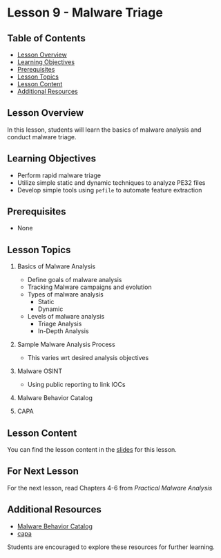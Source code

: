 # Lesson 9 - Malware Triage


## Table of Contents
- [Lesson Overview](#lesson-overview)
- [Learning Objectives](#learning-objectives)
- [Prerequisites](#prerequisites)
- [Lesson Topics](#lesson-topics)
- [Lesson Content](#lesson-content)
- [Additional Resources](#additional-resources)

## Lesson Overview

In this lesson, students will learn the basics of malware analysis and conduct malware triage.

## Learning Objectives

- Perform rapid malware triage
- Utilize simple static and dynamic techniques to analyze PE32 files
- Develop simple tools using `pefile` to automate feature extraction

## Prerequisites

- None

## Lesson Topics

1. Basics of Malware Analysis
   - Define goals of malware analysis
   - Tracking Malware campaigns and evolution
   - Types of malware analysis
     - Static
     - Dynamic
   - Levels of malware analysis
     - Triage Analysis
     - In-Depth Analysis

2. Sample Malware Analysis Process
   - This varies wrt desired analysis objectives

3. Malware OSINT
   - Using public reporting to link IOCs

4. Malware Behavior Catalog

5. CAPA

## Lesson Content

You can find the lesson content in the [slides](https://github.com/usma-eecs/cs483/blob/main/Lesson%2008/Lesson%208%20-%20Windows%20Internals%20III.pptx) for this lesson.

## For Next Lesson

For the next lesson, read Chapters 4-6 from *Practical Malware Analysis*


## Additional Resources

- [Malware Behavior Catalog](https://github.com/MBCProject)
- [capa](https://github.com/mandiant/capa)

Students are encouraged to explore these resources for further learning.
